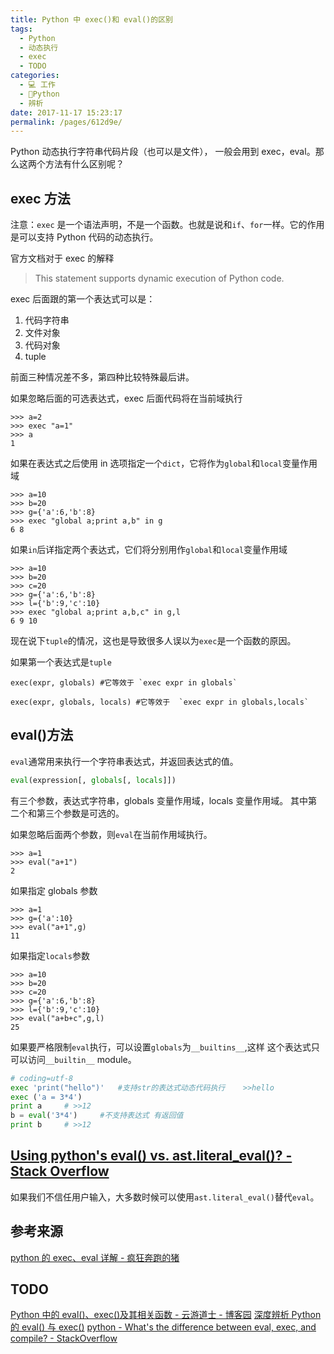 ```yaml
---
title: Python 中 exec()和 eval()的区别
tags: 
  - Python
  - 动态执行
  - exec
  - TODO
categories: 
  - 💻 工作
  - 🐍Python
  - 辨析
date: 2017-11-17 15:23:17
permalink: /pages/612d9e/
---
```


Python 动态执行字符串代码片段（也可以是文件）， 一般会用到 exec，eval。那么这两个方法有什么区别呢？

<!-- more -->

## exec 方法

注意：`exec` 是一个语法声明，不是一个函数。也就是说和`if`、`for`一样。它的作用是可以支持 Python 代码的动态执行。

官方文档对于 exec 的解释
> This statement supports dynamic execution of Python code.

exec 后面跟的第一个表达式可以是：

1. 代码字符串
2. 文件对象
3. 代码对象
4. tuple

前面三种情况差不多，第四种比较特殊最后讲。

如果忽略后面的可选表达式，exec 后面代码将在当前域执行
```plain
>>> a=2
>>> exec "a=1"
>>> a
1

```
如果在表达式之后使用 in 选项指定一个`dict`，它将作为`global`和`local`变量作用域
```plain
>>> a=10 
>>> b=20 
>>> g={'a':6,'b':8} 
>>> exec "global a;print a,b" in g 
6 8 
```
如果`in`后详指定两个表达式，它们将分别用作`global`和`local`变量作用域
```plain
>>> a=10 
>>> b=20 
>>> c=20 
>>> g={'a':6,'b':8} 
>>> l={'b':9,'c':10} 
>>> exec "global a;print a,b,c" in g,l 
6 9 10
```
现在说下`tuple`的情况，这也是导致很多人误以为`exec`是一个函数的原因。

如果第一个表达式是`tuple`

```plain
exec(expr, globals) #它等效于 `exec expr in globals`

exec(expr, globals, locals) #它等效于  `exec expr in globals,locals`
```
## eval()方法

`eval`通常用来执行一个字符串表达式，并返回表达式的值。

```python
eval(expression[, globals[, locals]])
```

有三个参数，表达式字符串，globals 变量作用域，locals 变量作用域。 其中第二个和第三个参数是可选的。

如果忽略后面两个参数，则`eval`在当前作用域执行。

```plain
>>> a=1 
>>> eval("a+1") 
2
```
如果指定 globals 参数
```plain
>>> a=1 
>>> g={'a':10} 
>>> eval("a+1",g) 
11
```
如果指定`locals`参数
```plain
>>> a=10 
>>> b=20 
>>> c=20 
>>> g={'a':6,'b':8} 
>>> l={'b':9,'c':10} 
>>> eval("a+b+c",g,l) 
25
```
如果要严格限制`eval`执行，可以设置`globals`为`__builtins__`,这样 这个表达式只可以访问`__builtin__` module。

```python
# coding=utf-8
exec 'print("hello")'   #支持str的表达式动态代码执行    >>hello
exec ('a = 3*4')
print a     # >>12
b = eval('3*4')     #不支持表达式 有返回值
print b     # >>12
```
## [Using python's eval() vs. ast.literal_eval()? - Stack Overflow](https://stackoverflow.com/questions/15197673/using-pythons-eval-vs-ast-literal-eval)

如果我们不信任用户输入，大多数时候可以使用`ast.literal_eval()`替代`eval`。

## 参考来源

[python 的 exec、eval 详解 - 疯狂奔跑的猪](http://www.coolpython.com/index.php?aid=12)

## TODO

[Python 中的 eval()、exec()及其相关函数 - 云游道士 - 博客园](https://www.cnblogs.com/yyds/p/6276746.html)
[深度辨析 Python 的 eval() 与 exec()](https://juejin.im/post/6844903805931225095)
[python - What's the difference between eval, exec, and compile? - StackOverflow](https://stackoverflow.com/questions/2220699/whats-the-difference-between-eval-exec-and-compile)
